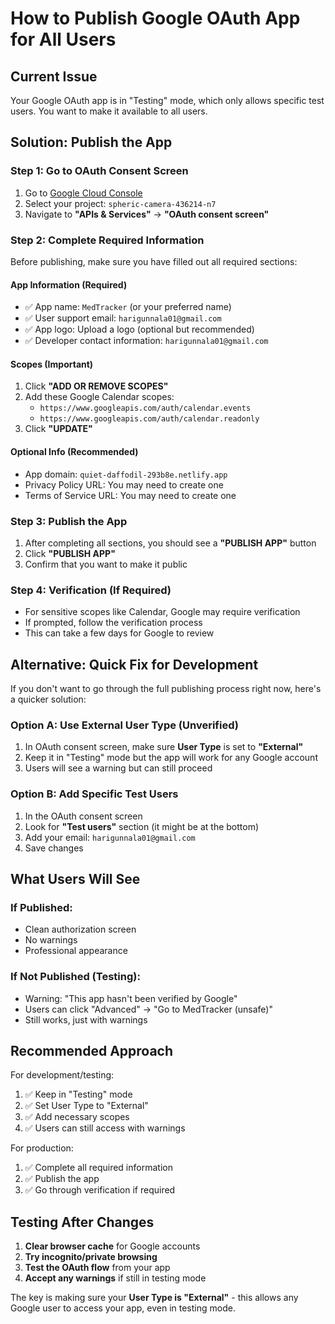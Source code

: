 # How to Publish Google OAuth App for All Users

## Current Issue
Your Google OAuth app is in "Testing" mode, which only allows specific test users. You want to make it available to all users.

## Solution: Publish the App

### Step 1: Go to OAuth Consent Screen
1. Go to [Google Cloud Console](https://console.cloud.google.com/)
2. Select your project: `spheric-camera-436214-n7`
3. Navigate to **"APIs & Services"** → **"OAuth consent screen"**

### Step 2: Complete Required Information

Before publishing, make sure you have filled out all required sections:

#### **App Information** (Required)
- ✅ App name: `MedTracker` (or your preferred name)
- ✅ User support email: `harigunnala01@gmail.com`
- ✅ App logo: Upload a logo (optional but recommended)
- ✅ Developer contact information: `harigunnala01@gmail.com`

#### **Scopes** (Important)
1. Click **"ADD OR REMOVE SCOPES"**
2. Add these Google Calendar scopes:
   - `https://www.googleapis.com/auth/calendar.events`
   - `https://www.googleapis.com/auth/calendar.readonly`
3. Click **"UPDATE"**

#### **Optional Info** (Recommended)
- App domain: `quiet-daffodil-293b8e.netlify.app`
- Privacy Policy URL: You may need to create one
- Terms of Service URL: You may need to create one

### Step 3: Publish the App
1. After completing all sections, you should see a **"PUBLISH APP"** button
2. Click **"PUBLISH APP"**
3. Confirm that you want to make it public

### Step 4: Verification (If Required)
- For sensitive scopes like Calendar, Google may require verification
- If prompted, follow the verification process
- This can take a few days for Google to review

## Alternative: Quick Fix for Development

If you don't want to go through the full publishing process right now, here's a quicker solution:

### Option A: Use External User Type (Unverified)
1. In OAuth consent screen, make sure **User Type** is set to **"External"**
2. Keep it in "Testing" mode but the app will work for any Google account
3. Users will see a warning but can still proceed

### Option B: Add Specific Test Users
1. In the OAuth consent screen
2. Look for **"Test users"** section (it might be at the bottom)
3. Add your email: `harigunnala01@gmail.com`
4. Save changes

## What Users Will See

### If Published:
- Clean authorization screen
- No warnings
- Professional appearance

### If Not Published (Testing):
- Warning: "This app hasn't been verified by Google"
- Users can click "Advanced" → "Go to MedTracker (unsafe)"
- Still works, just with warnings

## Recommended Approach

For development/testing:
1. ✅ Keep in "Testing" mode
2. ✅ Set User Type to "External" 
3. ✅ Add necessary scopes
4. ✅ Users can still access with warnings

For production:
1. ✅ Complete all required information
2. ✅ Publish the app
3. ✅ Go through verification if required

## Testing After Changes

1. **Clear browser cache** for Google accounts
2. **Try incognito/private browsing**
3. **Test the OAuth flow** from your app
4. **Accept any warnings** if still in testing mode

The key is making sure your **User Type is "External"** - this allows any Google user to access your app, even in testing mode.
